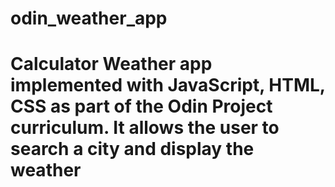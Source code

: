 # odin_weather_app
# Calculator   Weather app implemented with JavaScript, HTML, CSS as part of the Odin Project curriculum. It allows the user to search a city and display the weather
